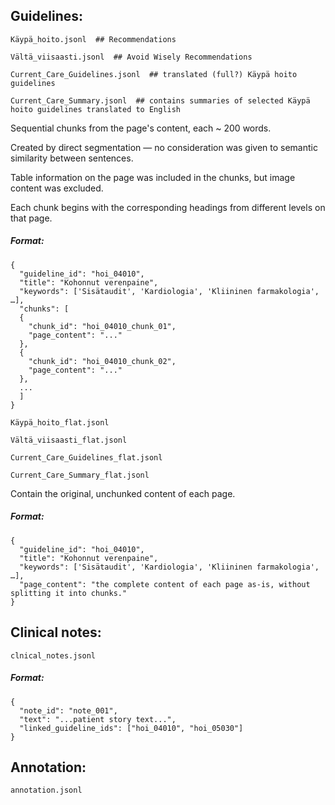 ## Guidelines:

`Käypä_hoito.jsonl  ## Recommendations`

`Vältä_viisaasti.jsonl  ## Avoid Wisely Recommendations`

`Current_Care_Guidelines.jsonl  ## translated (full?) Käypä hoito guidelines`

`Current_Care_Summary.jsonl  ## contains summaries of selected Käypä hoito guidelines translated to English`

Sequential chunks from the page's content, each ~ 200 words. 

Created by direct segmentation — no consideration was given to semantic similarity between sentences. 

Table information on the page was included in the chunks, but image content was excluded. 

Each chunk begins with the corresponding headings from different levels on that page.

##### Format: 
    {
      "guideline_id": "hoi_04010",
      "title": "Kohonnut verenpaine",
      "keywords": ['Sisätaudit', 'Kardiologia', 'Kliininen farmakologia', …],
      "chunks": [
      {
        "chunk_id": "hoi_04010_chunk_01",
        "page_content": "..."
      },
      {
        "chunk_id": "hoi_04010_chunk_02",
        "page_content": "..."
      },
      ...
      ]
    }

`Käypä_hoito_flat.jsonl`

`Vältä_viisaasti_flat.jsonl`

`Current_Care_Guidelines_flat.jsonl`

`Current_Care_Summary_flat.jsonl`

Contain the original, unchunked content of each page.

##### Format: 
    {
      "guideline_id": "hoi_04010",
      "title": "Kohonnut verenpaine",
      "keywords": ['Sisätaudit', 'Kardiologia', 'Kliininen farmakologia', …],
      "page_content": "the complete content of each page as-is, without splitting it into chunks."
    }

## Clinical notes:

`clnical_notes.jsonl`

##### Format: 
    {
      "note_id": "note_001",
      "text": "...patient story text...",
      "linked_guideline_ids": ["hoi_04010", "hoi_05030"]
    }

## Annotation:

`annotation.jsonl`


